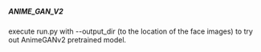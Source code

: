 ##### ANIME_GAN_V2

execute run.py with --output_dir (to the location of the face images) to try out AnimeGANv2 pretrained model. 
